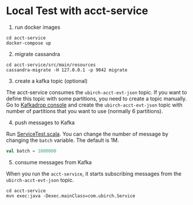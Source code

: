# Local Test with acct-service

1. run docker images

```
cd acct-service
docker-compose up
```

2. migrate cassandra

```
cd acct-service/src/main/resources
cassandra-migrate -H 127.0.0.1 -p 9042 migrate
```

3. create a kafka topic (optional)

The acct-service consumes the `ubirch-acct-evt-json` topic. If you want to define this topic with some partitions, you need to create a topic manually.
Go to [Kafkadrop console](http://localhost:9000) and create the `ubirch-acct-evt-json` topic with number of partitions that you want to use (normally 6 partitions).

4. push messages to Kafka

Run [ServiceTest.scala](../acct-service/src/test/scala/com/ubirch/testers/ServiceTest.scala). You can change the number of message by changing the `batch` variable.
The default is 1M.
```scala
val batch = 1000000
```

5. consume messages from Kafka

When you run the `acct-service`, it starts subscribing messages from the `ubirch-acct-evt-json` topic.
```
cd acct-service
mvn exec:java -Dexec.mainClass=com.ubirch.Service
```
